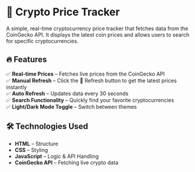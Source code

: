 # 🚀 Crypto Price Tracker  

A simple, real-time cryptocurrency price tracker that fetches data from the CoinGecko API. It displays the latest coin prices and allows users to search for specific cryptocurrencies.  

## 🔥 Features  
✅ **Real-time Prices** – Fetches live prices from the CoinGecko API  
✅ **Manual Refresh** – Click the 🔄 Refresh button to get the latest prices instantly  
✅ **Auto Refresh** – Updates data every 30 seconds  
✅ **Search Functionality** – Quickly find your favorite cryptocurrencies  
✅ **Light/Dark Mode Toggle** – Switch between themes  

## 🛠️ Technologies Used  
- **HTML** – Structure  
- **CSS** – Styling  
- **JavaScript** – Logic & API Handling  
- **CoinGecko API** – Fetching live crypto data  
